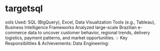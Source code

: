 # targetsql
ools Used: SQL (BigQuery), Excel, Data Visualization Tools (e.g., Tableau), Business Intelligence Frameworks  Analyzed large-scale Brazilian e-commerce data to uncover customer behavior, regional trends, delivery logistics, payment patterns, and market opportunities.  💡 Key Responsibilities &amp; Achievements: Data Engineering: 
